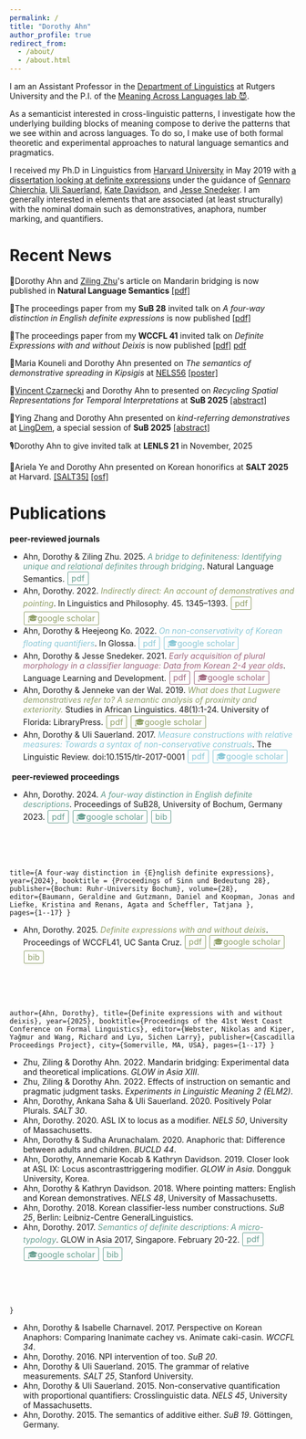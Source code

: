 ```yaml
---
permalink: /
title: "Dorothy Ahn"
author_profile: true
redirect_from: 
  - /about/
  - /about.html
---
```


<script>
  function toggleBib(button) {
    const bib = button.nextElementSibling;
    bib.classList.toggle('visible');
  }
</script>

<style>
  /* ---- Base button style ---- */
  a.definiteness,
  a.demonstrative,
  a.loci,
  a.plurality,
  a.quantifiers,
  a.anaphors,
  a.either,
  a.honorificity,
  a.verbs,
  a.korean {
    display: inline-block;
    padding: 0.15em 0.4em;         /* smaller padding = tighter box */
    margin: 0.1em;
    border: 1px solid currentColor;
    border-radius: 2px;            /* almost square corners */
    text-decoration: none;
    font-size: 0.9rem;
    font-family: -apple-system, BlinkMacSystemFont, "Segoe UI", Roboto, "Helvetica Neue", Arial;
    line-height: 1.2;
    transition: all 0.15s ease;
  }

  /* ---- Individual colors ---- */
  .definiteness { color: #679e90; }
  .demonstrative { color: #8f9e67; }
  .loci { color: #b1a2c7; }
  .plurality { color: #9e677d; }
  .quantifiers { color: #88c7d6; }
  .anaphors { color: #d6c329; }
  .either { color: #d3ccaf; }
  .honorificity { color: #679e8a; }
  .verbs { color: #67919e; }
  .korean { color: #6ee5d1; }

  /* ---- Hover/focus effect ---- */
  a.definiteness:hover,
  a.definiteness:focus { background-color: #679e90; color: white; }

  a.demonstrative:hover,
  a.demonstrative:focus { background-color: #8f9e67; color: white; }

  a.loci:hover,
  a.loci:focus { background-color: #b1a2c7; color: white; }

  a.plurality:hover,
  a.plurality:focus { background-color: #9e677d; color: white; }

  a.quantifiers:hover,
  a.quantifiers:focus { background-color: #88c7d6; color: white; }

  a.anaphors:hover,
  a.anaphors:focus { background-color: #d6c329; color: white; }

  a.either:hover,
  a.either:focus { background-color: #d3ccaf; color: #333; }

  a.honorificity:hover,
  a.honorificity:focus { background-color: #679e8a; color: white; }

  a.verbs:hover,
  a.verbs:focus { background-color: #67919e; color: white; }

  a.korean:hover,
  a.korean:focus { background-color: #6ee5d1; color: #003333; }

  /* Optional: subtle lift */
  a.definiteness:hover,
  a.demonstrative:hover,
  a.loci:hover,
  a.plurality:hover,
  a.quantifiers:hover,
  a.anaphors:hover,
  a.either:hover,
  a.honorificity:hover,
  a.verbs:hover,
  a.korean:hover {
    transform: translateY(-1px);
  }

  

  /* Bib box styling */
  .bib-entry {
    opacity: 0;
    max-height: 0;
    overflow: hidden;
    white-space: pre;
    font-family: monospace;
    background-color: #f6f6f6;
    border: 1px solid #ddd;
    margin-top: 6px;
    border-radius: 4px;
    transition: all 0.25s ease;
  }

  .bib-entry.visible {
    opacity: 1;
    max-height: 500px;
    padding: 8px;
  }
</style>




I am an Assistant Professor in the <a href="https://ling.rutgers.edu/">Department of Linguistics</a> at Rutgers University and the P.I. of the <a href="https://sites.rutgers.edu/themallab/">Meaning Across Languages lab 😈</a>.

As a semanticist interested in cross-linguistic patterns, I investigate how the underlying building blocks of meaning compose to derive the patterns that we see within and across languages. To do so, I make use of both formal theoretic and experimental approaches to natural language semantics and pragmatics.
 
I received my Ph.D in Linguistics from <a href="https://linguistics.fas.harvard.edu/">Harvard University</a> in May 2019 with <a href="https://ling.auf.net/lingbuzz/004742">a dissertation looking at definite expressions</a> under the guidance of <a href="https://linguistics.fas.harvard.edu/people/gennaro-chierchia">Gennaro Chierchia</a>, <a href="https://ulisauerland.github.io/">Uli Sauerland</a>, <a href="https://kathryndavidson.scholars.harvard.edu/">Kate Davidson</a>, and <a href="https://www.harvardlds.org/our-labs/snedeker-lab/">Jesse Snedeker</a>. I am generally interested in elements that are associated (at least structurally) with the nominal domain such as demonstratives, anaphora, number marking, and quantifiers. 

<link rel="stylesheet" href="buttons.css">

Recent News
======

🎉Dorothy Ahn and <a href="https://sites.google.com/view/zhuziling/">Ziling Zhu</a>'s article on Mandarin bridging is now published in **Natural Language Semantics** <a href="https://link.springer.com/article/10.1007/s11050-025-09237-8">[pdf]</a>

📑The proceedings paper from my **SuB 28** invited talk on _A four-way distinction in English definite expressions_ is now published <a href="https://ojs.ub.uni-konstanz.de/sub/index.php/sub/article/view/1104">[pdf]</a>

📑The proceedings paper from my **WCCFL 41** invited talk on _Definite Expressions with and without Deixis_ is now published <a href="https://www.lingref.com/cpp/wccfl/41/paper3727.pdf">[pdf]</a> <a class="af-btn" href="https://www.lingref.com/cpp/wccfl/41/paper3727.pdf">pdf</a>

🎤Maria Kouneli and Dorothy Ahn presented on <em>The semantics of demonstrative spreading in Kipsigis</em> at <a href="[https://vicom.info/sub30-lingdem/](https://wp.nyu.edu/artsampscience-nels56/)">NELS56</a> <a href="https://doroahn.github.io/files/ahn-kouneli-2025-nels-kipsigisdem-poster.pdf">[poster]</a>

🎤<a href="https://www.vinczarnecki.com/">Vincent Czarnecki</a> and Dorothy Ahn to presented on <em>Recycling Spatial Representations for Temporal Interpretations</em> at <strong>SuB 2025</strong> <a href="https://doroahn.github.io/files/czarnecki_ahn_2025_sub30-abstract.pdf">[abstract]</a>

🎤Ying Zhang and Dorothy Ahn presented on <em>kind-referring demonstratives</em> at <a href="https://vicom.info/sub30-lingdem/">LingDem</a>, a special session of <strong>SuB 2025</strong> <a href="https://doroahn.github.io/files/zhang-ahn-SuB2025-abstract.pdf">[abstract]</a>

🎙️Dorothy Ahn to give invited talk at **LENLS 21** in November, 2025

🎤Ariela Ye and Dorothy Ahn presented on Korean honorifics at **SALT 2025** at Harvard. <a href="https://saltconf.github.io/salt35/">[SALT35]</a> <a href="https://osf.io/93tng/">[osf]</a> 


Publications
======

**peer-reviewed journals**
- Ahn, Dorothy & Ziling Zhu. 2025. <em class="definiteness">A bridge to definiteness: Identifying unique and relational definites through bridging</em>. Natural Language Semantics. <a href="https://link.springer.com/article/10.1007/s11050-025-09237-8" class="definiteness">pdf</a>
- Ahn, Dorothy. 2022. <em class="demonstrative">Indirectly direct: An account of demonstratives and pointing</em>. In Linguistics and Philosophy. 45. 1345–1393. <a href="https://link.springer.com/article/10.1007/s10988-022-09350-5" class="demonstrative">pdf</a> <a href="https://scholar.google.com/citations?view_op=view_citation&hl=en&user=caKoCk4AAAAJ&citation_for_view=caKoCk4AAAAJ:Se3iqnhoufwC" class="demonstrative">🎓google scholar</a>
- Ahn, Dorothy & Heejeong Ko. 2022. <em class="quantifiers">On non-conservativity of Korean floating quantifiers​</em>. In Glossa. <a href="https://www.glossa-journal.org/article/id/5776/" class="quantifiers">pdf</a> <a href="https://scholar.google.com/citations?view_op=view_citation&hl=en&user=caKoCk4AAAAJ&citation_for_view=caKoCk4AAAAJ:W7OEmFMy1HYC" class="quantifiers">🎓google scholar</a>
- Ahn, Dorothy & Jesse Snedeker. 2021. <em class="plurality">Early acquisition of plural morphology in a classifier language: Data from Korean 2-4 year olds</em>. Language Learning and Development. <a href="https://www.tandfonline.com/eprint/JDYWNDGUDDEFT3T82K6V/full?target=10.1080/15475441.2021.1922280" class="plurality">pdf</a> <a href="https://scholar.google.com/citations?view_op=view_citation&hl=en&user=caKoCk4AAAAJ&citation_for_view=caKoCk4AAAAJ:WF5omc3nYNoC" class="plurality">🎓google scholar</a>
- Ahn, Dorothy & Jenneke van der Wal. 2019. <em class="demonstrative">What does that Lugwere demonstratives refer to? A semantic analysis of proximity and exteriority.</em> Studies in African Linguistics. 48(1):1-24. University of Florida: LibraryPress. <a href="https://journals.flvc.org/sal/article/view/114927" class="demonstrative">pdf</a> <a href="https://scholar.google.com/citations?view_op=view_citation&hl=en&user=caKoCk4AAAAJ&citation_for_view=caKoCk4AAAAJ:kNdYIx-mwKoC" class="demonstrative">🎓google scholar</a>
- Ahn, Dorothy & Uli Sauerland. 2017. <em class="quantifiers">Measure constructions with relative measures: Towards a syntax of non-conservative construals</em>. The Linguistic Review. doi:10.1515/tlr-2017-0001 <a href="https://www.degruyterbrill.com/document/doi/10.1515/tlr-2017-0001/html" class="quantifiers">pdf</a> <a href="https://scholar.google.com/citations?view_op=view_citation&hl=en&user=caKoCk4AAAAJ&citation_for_view=caKoCk4AAAAJ:3fE2CSJIrl8C" class="quantifiers">🎓google scholar</a>

​
**peer-reviewed proceedings**
- Ahn, Dorothy. 2024. <em class="definiteness">A four-way distinction in English definite descriptions</em>. Proceedings of SuB28, University of Bochum, Germany 2023. <a href="https://ojs.ub.uni-konstanz.de/sub/index.php/sub/article/view/1104" class="definiteness">pdf</a> <a href="https://scholar.google.com/citations?view_op=view_citation&hl=en&user=caKoCk4AAAAJ&cstart=20&pagesize=80&citation_for_view=caKoCk4AAAAJ:qjMakFHDy7sC" class="definiteness">🎓google scholar</a> <a href="javascript:void(0);" class="definiteness" onclick="toggleBib(this)">
    bib
  </a>
  <pre div class="bib-entry"><code>@incollection{ahn2024definite,
    author={Ahn, Dorothy},
title={A four-way distinction in {E}nglish definite expressions},
year={2024},
    booktitle = {Proceedings of Sinn und Bedeutung 28},
publisher={Bochum: Ruhr-University Bochum},
volume={28},
editor={Baumann, Geraldine and Gutzmann, Daniel  and Koopman, Jonas  and Liefke, Kristina  and Renans, Agata  and Scheffler, Tatjana },
pages={1--17}
} 
</code></pre> 
- Ahn, Dorothy. 2025. <em class="demonstrative">Definite expressions with and without deixis</em>. Proceedings of WCCFL41, UC Santa Cruz. <a href="https://www.lingref.com/cpp/wccfl/41/paper3727.pdf" class="demonstrative">pdf</a> <a href="https://scholar.google.com/citations?view_op=view_citation&hl=en&user=caKoCk4AAAAJ&cstart=20&pagesize=80&citation_for_view=caKoCk4AAAAJ:zYLM7Y9cAGgC" class="demonstrative">🎓google scholar</a> <a href="javascript:void(0);" class="demonstrative" onclick="toggleBib(this)">
    bib
  </a>
  <pre div class="bib-entry"><code>@incollection{ahn2023deixis,
author={Ahn, Dorothy},
title={Definite expressions with and without deixis},
year={2025},
booktitle={Proceedings of the 41st West Coast Conference on Formal Linguistics},
editor={Webster, Nikolas  and Kiper, Yağmur  and Wang, Richard and Lyu, Sichen Larry},
publisher={Cascadilla Proceedings Project},
city={Somerville, MA, USA},
pages={1--17}
}
</code></pre>
- Zhu, Ziling & Dorothy Ahn. 2022. Mandarin bridging: Experimental data and theoretical implications. _GLOW in Asia XIII_.
- Zhu, Ziling & Dorothy Ahn. 2022. Effects of instruction on semantic and pragmatic judgment tasks. _Experiments in Linguistic Meaning 2 (ELM2)_.
- Ahn, Dorothy, Ankana Saha & Uli Sauerland. 2020. Positively Polar Plurals. _SALT 30_.
- Ahn, Dorothy. 2020. ASL IX to locus as a modifier. _NELS 50_, University of Massachusetts.
- Ahn, Dorothy & Sudha Arunachalam. 2020. Anaphoric that: Difference between adults and children. _BUCLD 44_.
- Ahn, Dorothy, Annemarie Kocab & Kathryn Davidson. 2019. Closer look at ASL IX: Locus ascontrasttriggering modifier. _GLOW in Asia_. Dongguk University, Korea.
- Ahn, Dorothy & Kathryn Davidson. 2018. Where pointing matters: English and Korean demonstratives. _NELS 48_, University of Massachusetts.
- Ahn, Dorothy. 2018. Korean classifier-less number constructions. _SuB 25_, Berlin: Leibniz-Centre GeneralLinguistics.
- Ahn, Dorothy. 2017. <em class="definiteness">Semantics of definite descriptions: A micro-typology</em>. GLOW in Asia 2017, Singapore. February 20-22. <a href="https://glowlinguistics.org/asia11/wp-content/uploads/sites/3/2017/11/v1-ahn.pdf" class="definiteness">pdf</a> <a href="https://scholar.google.com/citations?view_op=view_citation&hl=en&user=caKoCk4AAAAJ&citation_for_view=caKoCk4AAAAJ:_FxGoFyzp5QC" class="definiteness">🎓google scholar</a> 
  <a href="javascript:void(0);" class="definiteness" onclick="toggleBib(this)">
    bib
  </a>
  <pre div class="bib-entry"><code>@inproceedings{ahn2017typology,
  title={Definite and demonstrative descriptions: a micro-typology},
  author={Ahn, Dorothy},
  booktitle={Proceedings of {Generative Linguistics in the Old World in Asia 11}},
  volume = 1,
  publisher = {MIT Working Papers in Linguistics},
  editor={Erlewine, Michael Yoshitaka},
  year = {2017},
  pages={33--48}
}
</code></pre>
- Ahn, Dorothy & Isabelle Charnavel. 2017. Perspective on Korean Anaphors: Comparing Inanimate cachey vs. Animate caki-casin. _WCCFL 34_.
- Ahn, Dorothy. 2016. NPI intervention of too. _SuB 20_.
- Ahn, Dorothy & Uli Sauerland. 2015. The grammar of relative measurements. _SALT 25_, Stanford University.
- Ahn, Dorothy & Uli Sauerland. 2015. Non-conservative quantification with proportional quantifiers: Crosslinguistic data. _NELS 45_, University of Massachusetts.
- Ahn, Dorothy. 2015. The semantics of additive either. _SuB 19_. Göttingen, Germany.



